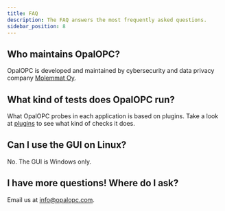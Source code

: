 ```yaml
---
title: FAQ
description: The FAQ answers the most frequently asked questions.
sidebar_position: 8
---
```


## Who maintains OpalOPC?

OpalOPC is developed and maintained by cybersecurity and data privacy company [Molemmat Oy](https://molemmat.fi/).

## What kind of tests does OpalOPC run?

What OpalOPC probes in each application is based on plugins. Take a look at [plugins](/docs/category/plugins) to see what kind of checks it does.

## Can I use the GUI on Linux?

No. The GUI is Windows only.

## I have more questions! Where do I ask?

Email us at [info@opalopc.com](mailto:info@opalopc.com).
